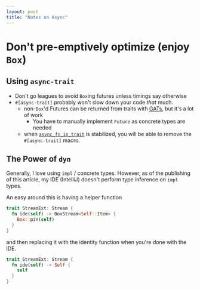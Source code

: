 ```yaml
---
layout: post
title: "Notes on Async"
---
```


# Don\'t pre-emptively optimize (enjoy `Box`)

## Using `async-trait`

- Don't go leagues to avoid `Box`ing futures unless timings say otherwise
- `#[async-trait]` probably won't slow down your code _that_ much.
  - non-`Box`\'d Futures can be returned from traits with [GATs](https://blog.rust-lang.org/2022/10/28/gats-stabilization.html), but it's a lot of work
    - You have to manually implement `Future` as concrete types are needed
  - when [`async_fn_in_trait`](https://blog.rust-lang.org/inside-rust/2022/11/17/async-fn-in-trait-nightly.html)
    is stabilized, you will be able to remove the `#[async-trait]` macro.

## The Power of `dyn`

Generally, I love using `impl` / concrete types. However, as of the publishing of this article, my IDE (IntelliJ) doesn't
perform type inference on `impl` types.

An easy around this is having a helper function
```rust
trait StreamExt: Stream {
  fn ide(self) -> BoxStream<Self::Item> {
    Box::pin(self)
  }
}
```

and then replacing it with the identity function when you're done with the IDE.
```rust
trait StreamExt: Stream {
  fn ide(self) -> Self {
    self
  }
}
```
